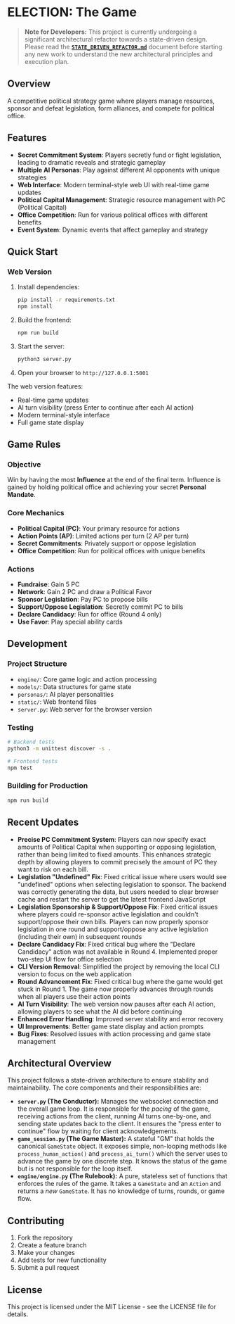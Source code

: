 # ELECTION: The Game

> **Note for Developers:** This project is currently undergoing a significant architectural refactor towards a state-driven design. Please read the [**`STATE_DRIVEN_REFACTOR.md`**](STATE_DRIVEN_REFACTOR.md) document before starting any new work to understand the new architectural principles and execution plan.

## Overview

A competitive political strategy game where players manage resources, sponsor and defeat legislation, form alliances, and compete for political office.

## Features

- **Secret Commitment System**: Players secretly fund or fight legislation, leading to dramatic reveals and strategic gameplay
- **Multiple AI Personas**: Play against different AI opponents with unique strategies
- **Web Interface**: Modern terminal-style web UI with real-time game updates
- **Political Capital Management**: Strategic resource management with PC (Political Capital)
- **Office Competition**: Run for various political offices with different benefits
- **Event System**: Dynamic events that affect gameplay and strategy

## Quick Start

### Web Version

1. Install dependencies:
   ```bash
   pip install -r requirements.txt
   npm install
   ```

2. Build the frontend:
   ```bash
   npm run build
   ```

3. Start the server:
   ```bash
   python3 server.py
   ```

4. Open your browser to `http://127.0.0.1:5001`

The web version features:
- Real-time game updates
- AI turn visibility (press Enter to continue after each AI action)
- Modern terminal-style interface
- Full game state display

## Game Rules

### Objective
Win by having the most **Influence** at the end of the final term. Influence is gained by holding political office and achieving your secret **Personal Mandate**.

### Core Mechanics
- **Political Capital (PC)**: Your primary resource for actions
- **Action Points (AP)**: Limited actions per turn (2 AP per turn)
- **Secret Commitments**: Privately support or oppose legislation
- **Office Competition**: Run for political offices with unique benefits

### Actions
- **Fundraise**: Gain 5 PC
- **Network**: Gain 2 PC and draw a Political Favor
- **Sponsor Legislation**: Pay PC to propose bills
- **Support/Oppose Legislation**: Secretly commit PC to bills
- **Declare Candidacy**: Run for office (Round 4 only)
- **Use Favor**: Play special ability cards

## Development

### Project Structure
- `engine/`: Core game logic and action processing
- `models/`: Data structures for game state
- `personas/`: AI player personalities
- `static/`: Web frontend files
- `server.py`: Web server for the browser version

### Testing
```bash
# Backend tests
python3 -m unittest discover -s .

# Frontend tests
npm test
```

### Building for Production
```bash
npm run build
```

## Recent Updates

- **Precise PC Commitment System**: Players can now specify exact amounts of Political Capital when supporting or opposing legislation, rather than being limited to fixed amounts. This enhances strategic depth by allowing players to commit precisely the amount of PC they want to risk on each bill.
- **Legislation "Undefined" Fix**: Fixed critical issue where users would see "undefined" options when selecting legislation to sponsor. The backend was correctly generating the data, but users needed to clear browser cache and restart the server to get the latest frontend JavaScript
- **Legislation Sponsorship & Support/Oppose Fix**: Fixed critical issues where players could re-sponsor active legislation and couldn't support/oppose their own bills. Players can now properly sponsor legislation in one round and support/oppose any active legislation (including their own) in subsequent rounds
- **Declare Candidacy Fix**: Fixed critical bug where the "Declare Candidacy" action was not available in Round 4. Implemented proper two-step UI flow for office selection
- **CLI Version Removal**: Simplified the project by removing the local CLI version to focus on the web application
- **Round Advancement Fix**: Fixed critical bug where the game would get stuck in Round 1. The game now properly advances through rounds when all players use their action points
- **AI Turn Visibility**: The web version now pauses after each AI action, allowing players to see what the AI did before continuing
- **Enhanced Error Handling**: Improved server stability and error recovery
- **UI Improvements**: Better game state display and action prompts
- **Bug Fixes**: Resolved issues with action processing and game state management

## Architectural Overview

This project follows a state-driven architecture to ensure stability and maintainability. The core components and their responsibilities are:

- **`server.py` (The Conductor):** Manages the websocket connection and the overall game loop. It is responsible for the *pacing* of the game, receiving actions from the client, running AI turns one-by-one, and sending state updates back to the client. It ensures the "press enter to continue" flow by waiting for client acknowledgements.
- **`game_session.py` (The Game Master):** A stateful "GM" that holds the canonical `GameState` object. It exposes simple, non-looping methods like `process_human_action()` and `process_ai_turn()` which the server uses to advance the game by one discrete step. It knows the status of the game but is not responsible for the loop itself.
- **`engine/engine.py` (The Rulebook):** A pure, stateless set of functions that enforces the rules of the game. It takes a `GameState` and an `Action` and returns a *new* `GameState`. It has no knowledge of turns, rounds, or game flow.

## Contributing

1. Fork the repository
2. Create a feature branch
3. Make your changes
4. Add tests for new functionality
5. Submit a pull request

## License

This project is licensed under the MIT License - see the LICENSE file for details.